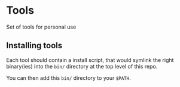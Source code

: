 # Tools

Set of tools for personal use


## Installing tools

Each tool should contain a install script, that would symlink the right binary(ies) 
into the `bin/` directory at the top level of this repo.

You can then add this `bin/` directory to your `$PATH`.
